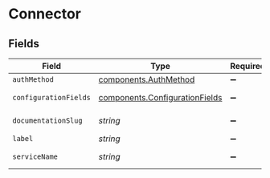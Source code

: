 # Connector


## Fields

| Field                                                                                                               | Type                                                                                                                | Required                                                                                                            | Description                                                                                                         | Example                                                                                                             |
| ------------------------------------------------------------------------------------------------------------------- | ------------------------------------------------------------------------------------------------------------------- | ------------------------------------------------------------------------------------------------------------------- | ------------------------------------------------------------------------------------------------------------------- | ------------------------------------------------------------------------------------------------------------------- |
| `authMethod`                                                                                                        | [components.AuthMethod](../../models/shared/authmethod.md)                                                          | :heavy_minus_sign:                                                                                                  | How to authorize a destination of this type of connector                                                            |                                                                                                                     |
| `configurationFields`                                                                                               | [components.ConfigurationFields](../../models/shared/configurationfields.md)                                        | :heavy_minus_sign:                                                                                                  | Top level object containing a list of fields needed to create a destination for this type of connector              |                                                                                                                     |
| `documentationSlug`                                                                                                 | *string*                                                                                                            | :heavy_minus_sign:                                                                                                  | The path to this connector's Census documentation, ie https://docs.getcensus.com/destinations/{documentation_slug}. | braze                                                                                                               |
| `label`                                                                                                             | *string*                                                                                                            | :heavy_minus_sign:                                                                                                  | The name of this connector.                                                                                         | Braze                                                                                                               |
| `serviceName`                                                                                                       | *string*                                                                                                            | :heavy_minus_sign:                                                                                                  | The full name for this connector. This is used to identify the connector in the API                                 | braze                                                                                                               |